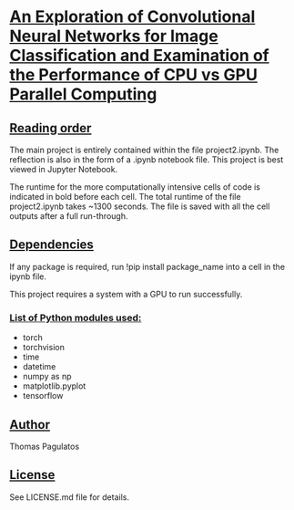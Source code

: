 # <ins>An Exploration of Convolutional Neural Networks for Image Classification and Examination of the Performance of CPU vs GPU Parallel Computing</ins>

## <ins>Reading order</ins>

The main project is entirely contained within the file project2.ipynb. The reflection is also in the form of a .ipynb notebook file. This project is best viewed in Jupyter Notebook.

The runtime for the more computationally intensive cells of code is indicated in bold before each cell. The total runtime of the file project2.ipynb takes ~1300 seconds. The file is saved with all the cell outputs after a full run-through. 

## <ins>Dependencies</ins>

If any package is required, run !pip install package_name into a cell in the ipynb file.

This project requires a system with a GPU to run successfully.

### <ins>List of Python modules used:</ins>

- torch
- torchvision
- time
- datetime
- numpy as np
- matplotlib.pyplot
- tensorflow

## <ins>Author</ins>

Thomas Pagulatos

## <ins>License</ins>

See LICENSE.md file for details.

